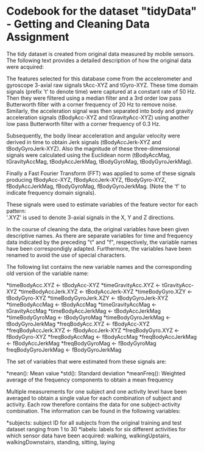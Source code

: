 Codebook for the dataset "tidyData" - Getting and Cleaning Data Assignment
=================

The tidy dataset is created from original data measured by mobile sensors. The following text provides a detailed description of how the original data were acquired:

The features selected for this database come from the accelerometer and gyroscope 3-axial raw signals tAcc-XYZ and tGyro-XYZ. These time domain signals (prefix 't' to denote time) were captured at a constant rate of 50 Hz. Then they were filtered using a median filter and a 3rd order low pass Butterworth filter with a corner frequency of 20 Hz to remove noise. Similarly, the acceleration signal was then separated into body and gravity acceleration signals (tBodyAcc-XYZ and tGravityAcc-XYZ) using another low pass Butterworth filter with a corner frequency of 0.3 Hz. 

Subsequently, the body linear acceleration and angular velocity were derived in time to obtain Jerk signals (tBodyAccJerk-XYZ and tBodyGyroJerk-XYZ). Also the magnitude of these three-dimensional signals were calculated using the Euclidean norm (tBodyAccMag, tGravityAccMag, tBodyAccJerkMag, tBodyGyroMag, tBodyGyroJerkMag). 

Finally a Fast Fourier Transform (FFT) was applied to some of these signals producing fBodyAcc-XYZ, fBodyAccJerk-XYZ, fBodyGyro-XYZ, fBodyAccJerkMag, fBodyGyroMag, fBodyGyroJerkMag. (Note the 'f' to indicate frequency domain signals). 

These signals were used to estimate variables of the feature vector for each pattern:  
'.XYZ' is used to denote 3-axial signals in the X, Y and Z directions.


In the course of cleaning the data, the original variables have been given descriptive names. As there are separate variables for time and frequency data indicated by the preceding "t" and "f", respectively, the variable names have been correspondigly adapted. Furthermore, the variables have been renamed to avoid the use of special characters.

The following list contains the new variable names and the corresponding old version of the variable name:  

*timeBodyAcc.XYZ <- tBodyAcc-XYZ
*timeGravityAcc.XYZ <- tGravityAcc-XYZ
*timeBodyAccJerk.XYZ <- tBodyAccJerk-XYZ
*timeBodyGyro.XZY <- tBodyGyro-XYZ
*timeBodyGyroJerk.XZY <- tBodyGyroJerk-XYZ
*timeBodyAccMag <- tBodyAccMag
*timeGravityAccMag <- tGravityAccMag
*timeBodyAccJerkMag <- tBodyAccJerkMag
*timeBodyGyroMag <- tBodyGyroMag
*timeBodyGyroJerkMag <- tBodyGyroJerkMag
*freqBodyAcc.XYZ <- fBodyAcc-XYZ
*freqBodyAccJerk.XYZ <- fBodyAccJerk-XYZ
*freqBodyGyro.XYZ <- fBodyGyro-XYZ
*freqBodyAccMag <- fBodyAccMag
*freqBodyAccJerkMag <- fBodyAccJerkMag
*freqBodyGyroMag <- fBodyGyroMag
freqBodyGyroJerkMag <- fBodyGyroJerkMag

The set of variables that were estimated from these signals are: 

*mean(): Mean value
*std(): Standard deviation
*meanFreq(): Weighted average of the frequency components to obtain a mean frequency

Multiple measurements for one subject and one activity level have been averaged to obtain a single value for each combination of subject and activity. Each row therefore contains the data for one subject-activity combination. The information can be found in the following variables:

*subjects: subject ID for all subjects from the original training and test dataset ranging from 1 to 30
*labels: labels for six different activities for which sensor data have been acquired: walking, walkingUpstairs, walkingDownstairs, standing, sitting, laying